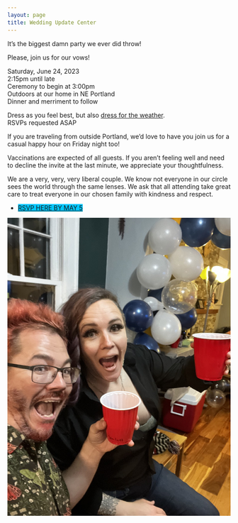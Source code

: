 ```yaml
---
layout: page
title: Wedding Update Center
---
```


<style>
  .main .content {
    text-align: center;
  }
</style>

It’s the biggest damn party we ever did throw!

Please, join us for our vows!

Saturday, June 24, 2023<br />
2:15pm until late<br />
Ceremony to begin at 3:00pm<br />
Outdoors at our home in NE Portland<br />
Dinner and merriment to follow<br />

Dress as you feel best, but also [dress for the weather](https://www.wunderground.com/calendar/us/or/portland/KPDX/date/2023-6).<br />
RSVPs requested ASAP

If you are traveling from outside Portland, we’d love to have you join us for a casual happy hour on Friday night too!

Vaccinations are expected of all guests. If you aren’t feeling well and need to decline the invite at the last minute, we appreciate your thoughtfulness.

We are a very, very, very liberal couple. We know not everyone in our circle sees the world through the same lenses.  We ask that all attending take great care to treat everyone in our chosen family with kindness and respect.

<ul class="tag_box inline cloud-tags">
  <li><a href="https://docs.google.com/forms/d/e/1FAIpQLSeLoiLlCYMARuu2xa-qwGfoJCgyZIL0i6p5g0M9uyJapRIdyA/viewform" style="background-color: rgb(0, 198, 255);"><i class="fa fa-pen-to-square"></i>RSVP HERE BY MAY 5</a></li>
</ul>

![us being goobers](/assets/images/wedding.jpeg)
